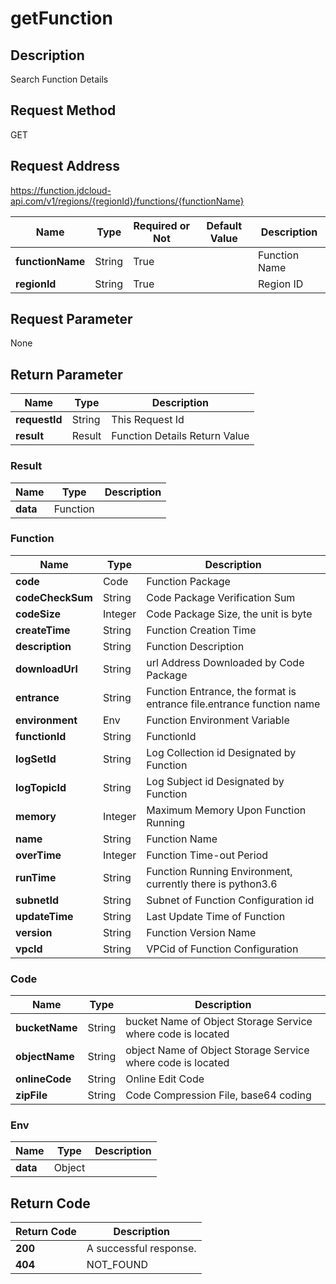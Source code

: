 # getFunction


## Description
Search Function Details

## Request Method
GET

## Request Address
https://function.jdcloud-api.com/v1/regions/{regionId}/functions/{functionName}

|Name|Type|Required or Not|Default Value|Description|
|---|---|---|---|---|
|**functionName**|String|True| |Function Name|
|**regionId**|String|True| |Region ID|

## Request Parameter
None


## Return Parameter
|Name|Type|Description|
|---|---|---|
|**requestId**|String|This Request Id|
|**result**|Result|Function Details Return Value|

### Result
|Name|Type|Description|
|---|---|---|
|**data**|Function| |
### Function
|Name|Type|Description|
|---|---|---|
|**code**|Code|Function Package|
|**codeCheckSum**|String|Code Package Verification Sum|
|**codeSize**|Integer|Code Package Size, the unit is byte|
|**createTime**|String|Function Creation Time|
|**description**|String|Function Description|
|**downloadUrl**|String|url Address Downloaded by Code Package|
|**entrance**|String|Function Entrance, the format is entrance file.entrance function name|
|**environment**|Env|Function Environment Variable|
|**functionId**|String|FunctionId|
|**logSetId**|String|Log Collection id Designated by Function|
|**logTopicId**|String|Log Subject id Designated by Function|
|**memory**|Integer|Maximum Memory Upon Function Running|
|**name**|String|Function Name|
|**overTime**|Integer|Function Time-out Period|
|**runTime**|String|Function Running Environment, currently there is python3.6|
|**subnetId**|String|Subnet of Function Configuration id|
|**updateTime**|String|Last Update Time of Function|
|**version**|String|Function Version Name|
|**vpcId**|String|VPCid of Function Configuration|
### Code
|Name|Type|Description|
|---|---|---|
|**bucketName**|String|bucket Name of Object Storage Service where code is located|
|**objectName**|String|object Name of Object Storage Service where code is located|
|**onlineCode**|String|Online Edit Code|
|**zipFile**|String|Code Compression File, base64 coding|
### Env
|Name|Type|Description|
|---|---|---|
|**data**|Object| |

## Return Code
|Return Code|Description|
|---|---|
|**200**|A successful response.|
|**404**|NOT_FOUND|
